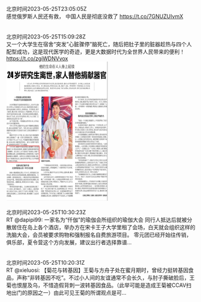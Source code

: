 北京时间2023-05-25T23:05:05Z<br>感觉俄罗斯人民还有救，
中国人民是彻底没救了
https://t.co/7GNUZUIvmX<br><br><br>北京时间2023-05-25T15:09:28Z<br>又一个大学生在宿舍“突发”心脏骤停”脑死亡，随后把肚子里的脏器趁热与四个人配型成功，这是现代医学的奇迹，更是大数据时代为全世界人民带来的便利！ https://t.co/zgiWDNVvox<br><img src='/temp/image/2023/u-Month-5/1661630547310022656_0.jpg' width='270' height='370'><br><br>北京时间2023-05-25T10:30:23Z<br>RT @dapipi99: 一家名为“仟伽”的瑜伽会所组织的瑜伽大会
同行人抵达后就被分散居住在岛上各个酒店，举办方在宋卡王子大学里租了会场，白天就会组织这样的洗脑大会，会员被要求购物和强制报名自费旅游项目。
零元团已经开始往传销，俱乐部，夏令营这个方向发展，建议出行者选择靠谱…<br><br><br>北京时间2023-05-25T10:20:31Z<br>RT @xieluosi: 【菊花与转基因】王菊与方舟子处在蜜月期时，曾经力挺转基因食品，声称“非转基因不吃”。不过小人间的友谊通常不会长久，与肘子撕破脸后，王菊也恨屋及乌，不惜造假背刺一波转基因食品。（此举可能是造成王菊被CCAV扫地出门的原因之一）由此可见王菊的所谓观点是可…<br><br><br>